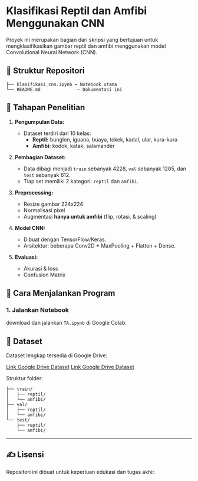 # Klasifikasi Reptil dan Amfibi Menggunakan CNN

Proyek ini merupakan bagian dari skripsi yang bertujuan untuk mengklasifikasikan gambar reptil dan amfibi menggunakan model Convolutional Neural Network (CNN).

## 📂 Struktur Repositori

```
├── klasifikasi_cnn.ipynb ← Notebook utama
└── README.md              ← Dokumentasi ini
```

## 📌 Tahapan Penelitian

1. **Pengumpulan Data:**
   - Dataset terdiri dari 10 kelas:
     - **Reptil:** bunglon, iguana, buaya, tokek, kadal, ular, kura-kura
     - **Amfibi:** kodok, katak, salamander

2. **Pembagian Dataset:**
   - Data dibagi menjadi `train` sebanyak 4228, `val` sebanyak 1205, dan `test` sebanyak 612.
   - Tiap set memiliki 2 kategori: `reptil` dan `amfibi`.

3. **Preprocessing:**
   - Resize gambar 224x224
   - Normalisasi pixel
   - Augmentasi **hanya untuk amfibi** (flip, rotasi, & scaling)

4. **Model CNN:**
   - Dibuat dengan TensorFlow/Keras.
   - Arsitektur: beberapa Conv2D + MaxPooling + Flatten + Dense.

5. **Evaluasi:**
   - Akurasi & loss
   - Confusion Matrix
   

## 🚀 Cara Menjalankan Program

### 1. Jalankan Notebook
download dan jalankan `TA.ipynb` di Google Colab.

## 📁 Dataset

Dataset lengkap tersedia di Google Drive:

[Link Google Drive Dataset](https://drive.google.com/drive/folders/1nWvslXXB3hvEI2qZeDzq-tB6Xal15J-q?usp=drive_link)
[Link Google Drive Dataset](https://drive.google.com/drive/folders/1jbI_CygNIB5ppGxt3Guiku52L5kudFJI?usp=sharing)

Struktur folder:
```
├── train/
│   ├── reptil/
│   └── amfibi/
├── val/
│   ├── reptil/
│   └── amfibi/
└── test/
    ├── reptil/
    └── amfibi/
```

---

## ✍️ Lisensi
Repositori ini dibuat untuk keperluan edukasi dan tugas akhir.
